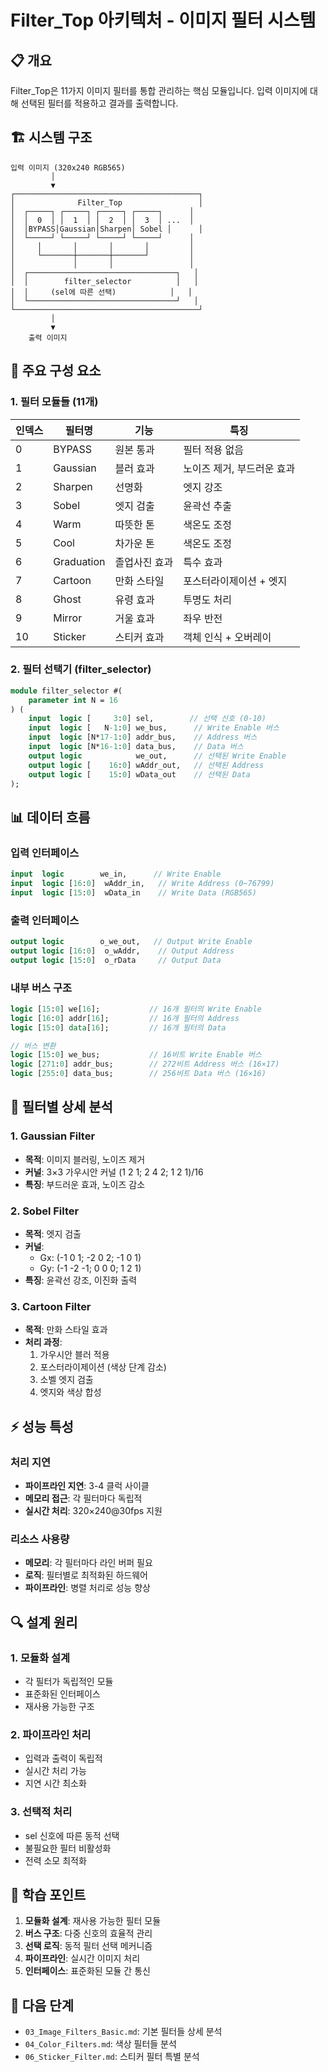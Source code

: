 # Filter_Top 아키텍처 - 이미지 필터 시스템

## 📋 개요
Filter_Top은 11가지 이미지 필터를 통합 관리하는 핵심 모듈입니다. 입력 이미지에 대해 선택된 필터를 적용하고 결과를 출력합니다.

## 🏗️ 시스템 구조

```
입력 이미지 (320x240 RGB565)
         │
         ▼
┌─────────────────────────────────────────┐
│              Filter_Top                 │
│  ┌─────┐ ┌─────┐ ┌─────┐ ┌─────┐      │
│  │  0  │ │  1  │ │  2  │ │  3  │ ...  │
│  │BYPASS│Gaussian│Sharpen│ Sobel │      │
│  └─────┘ └─────┘ └─────┘ └─────┘      │
│     │       │       │       │         │
│     └───────┼───────┼───────┘         │
│             │       │                 │
│  ┌─────────────────────────────────┐   │
│  │        filter_selector          │   │
│  │     (sel에 따른 선택)            │   │
│  └─────────────────────────────────┘   │
└─────────────────────────────────────────┘
         │
         ▼
    출력 이미지
```

## 🔧 주요 구성 요소

### **1. 필터 모듈들 (11개)**

| 인덱스 | 필터명 | 기능 | 특징 |
|--------|--------|------|------|
| 0 | BYPASS | 원본 통과 | 필터 적용 없음 |
| 1 | Gaussian | 블러 효과 | 노이즈 제거, 부드러운 효과 |
| 2 | Sharpen | 선명화 | 엣지 강조 |
| 3 | Sobel | 엣지 검출 | 윤곽선 추출 |
| 4 | Warm | 따뜻한 톤 | 색온도 조정 |
| 5 | Cool | 차가운 톤 | 색온도 조정 |
| 6 | Graduation | 졸업사진 효과 | 특수 효과 |
| 7 | Cartoon | 만화 스타일 | 포스터라이제이션 + 엣지 |
| 8 | Ghost | 유령 효과 | 투명도 처리 |
| 9 | Mirror | 거울 효과 | 좌우 반전 |
| 10 | Sticker | 스티커 효과 | 객체 인식 + 오버레이 |

### **2. 필터 선택기 (filter_selector)**

```systemverilog
module filter_selector #(
    parameter int N = 16
) (
    input  logic [     3:0] sel,        // 선택 신호 (0-10)
    input  logic [   N-1:0] we_bus,      // Write Enable 버스
    input  logic [N*17-1:0] addr_bus,    // Address 버스
    input  logic [N*16-1:0] data_bus,    // Data 버스
    output logic            we_out,      // 선택된 Write Enable
    output logic [    16:0] wAddr_out,   // 선택된 Address
    output logic [    15:0] wData_out    // 선택된 Data
);
```

## 📊 데이터 흐름

### **입력 인터페이스**
```systemverilog
input  logic        we_in,      // Write Enable
input  logic [16:0]  wAddr_in,   // Write Address (0~76799)
input  logic [15:0]  wData_in    // Write Data (RGB565)
```

### **출력 인터페이스**
```systemverilog
output logic        o_we_out,   // Output Write Enable
output logic [16:0]  o_wAddr,    // Output Address
output logic [15:0]  o_rData     // Output Data
```

### **내부 버스 구조**
```systemverilog
logic [15:0] we[16];           // 16개 필터의 Write Enable
logic [16:0] addr[16];         // 16개 필터의 Address
logic [15:0] data[16];         // 16개 필터의 Data

// 버스 변환
logic [15:0] we_bus;           // 16비트 Write Enable 버스
logic [271:0] addr_bus;        // 272비트 Address 버스 (16×17)
logic [255:0] data_bus;        // 256비트 Data 버스 (16×16)
```

## 🎯 필터별 상세 분석

### **1. Gaussian Filter**
- **목적**: 이미지 블러링, 노이즈 제거
- **커널**: 3×3 가우시안 커널 (1 2 1; 2 4 2; 1 2 1)/16
- **특징**: 부드러운 효과, 노이즈 감소

### **2. Sobel Filter**
- **목적**: 엣지 검출
- **커널**: 
  - Gx: (-1 0 1; -2 0 2; -1 0 1)
  - Gy: (-1 -2 -1; 0 0 0; 1 2 1)
- **특징**: 윤곽선 강조, 이진화 출력

### **3. Cartoon Filter**
- **목적**: 만화 스타일 효과
- **처리 과정**:
  1. 가우시안 블러 적용
  2. 포스터라이제이션 (색상 단계 감소)
  3. 소벨 엣지 검출
  4. 엣지와 색상 합성

## ⚡ 성능 특성

### **처리 지연**
- **파이프라인 지연**: 3-4 클럭 사이클
- **메모리 접근**: 각 필터마다 독립적
- **실시간 처리**: 320×240@30fps 지원

### **리소스 사용량**
- **메모리**: 각 필터마다 라인 버퍼 필요
- **로직**: 필터별로 최적화된 하드웨어
- **파이프라인**: 병렬 처리로 성능 향상

## 🔍 설계 원리

### **1. 모듈화 설계**
- 각 필터가 독립적인 모듈
- 표준화된 인터페이스
- 재사용 가능한 구조

### **2. 파이프라인 처리**
- 입력과 출력이 독립적
- 실시간 처리 가능
- 지연 시간 최소화

### **3. 선택적 처리**
- sel 신호에 따른 동적 선택
- 불필요한 필터 비활성화
- 전력 소모 최적화

## 🎯 학습 포인트

1. **모듈화 설계**: 재사용 가능한 필터 모듈
2. **버스 구조**: 다중 신호의 효율적 관리
3. **선택 로직**: 동적 필터 선택 메커니즘
4. **파이프라인**: 실시간 이미지 처리
5. **인터페이스**: 표준화된 모듈 간 통신

## 📝 다음 단계
- `03_Image_Filters_Basic.md`: 기본 필터들 상세 분석
- `04_Color_Filters.md`: 색상 필터들 분석
- `06_Sticker_Filter.md`: 스티커 필터 특별 분석
